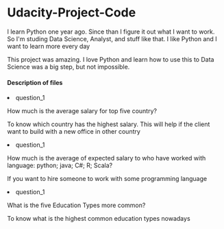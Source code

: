 # Udacity-Project-Code 

<p> I learn Python one year ago. Since than I figure it out what I want to work. So I'm studing Data Science, Analyst, and stuff like that. I like Python and I want to learn more every day  
<p> This project was amazing. I love Python and learn how to use this to Data Science was a big step, but not impossible. 

#### Description of files
<li> question_1
  <p> How much is the average salary for top five country?
  <p> To know which country has the highest salary. This will help if the client want to build with a new office in other country
    
<li> question_1
  <p> How much is the average of expected salary to who have worked with language: python; java; C#; R; Scala?
  <p> If you want to hire someone to work with some programming language 
    
<li> question_1
  <p> What is the five Education Types more common?  
  <p> To know what is the highest common education types nowadays
